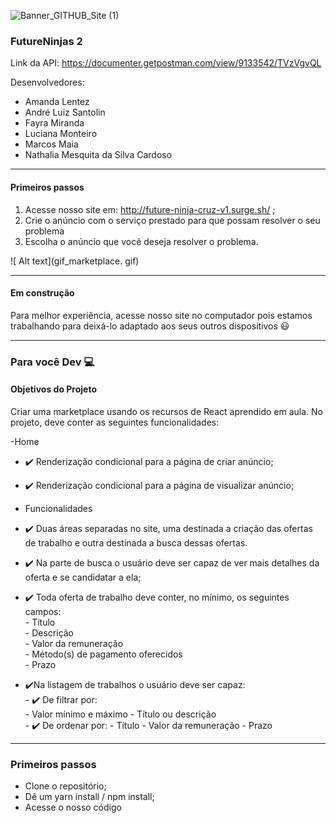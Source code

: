 ![Banner_GITHUB_Site (1)](https://user-images.githubusercontent.com/52434685/113456077-a67c7b80-93e2-11eb-8233-a74953cf4a81.png)




### FutureNinjas 2

Link da API: https://documenter.getpostman.com/view/9133542/TVzVgvQL

Desenvolvedores:  

- Amanda Lentez  
- André Luiz Santolin  
- Fayra Miranda  
- Luciana Monteiro  
- Marcos Maia  
- Nathalia Mesquita da Silva Cardoso  

__________________________________________________________________________________________________________________________________________________________________

#### Primeiros passos
1. Acesse nosso site em: http://future-ninja-cruz-v1.surge.sh/
;
2. Crie o anúncio com o serviço prestado para que possam resolver o seu problema
3. Escolha o anúncio que você deseja resolver o problema.

![ Alt text](gif_marketplace. gif) 

__________________________________________________________________________________________________________________________________________________________________

#### Em construção 
Para melhor experiência, acesse nosso site no computador pois estamos trabalhando para deixá-lo adaptado aos seus outros dispositivos 😃

__________________________________________________________________________________________________________________________________________________________________

### Para você Dev 💻 <br>

#### Objetivos do Projeto
Criar uma marketplace usando os recursos de React aprendido em aula. No projeto, deve conter as seguintes funcionalidades:

-Home
- ✔️ Renderização condicional para a página de criar anúncio;  
- ✔️ Renderização condicional para a página de visualizar anúncio;  

- Funcionalidades  
- ✔️ Duas áreas separadas no site, uma destinada a criação das ofertas de trabalho e outra destinada a busca dessas ofertas.   
- ✔️ Na parte de busca o usuário deve ser capaz de ver mais detalhes da oferta e se candidatar a ela;  
- ✔️ Toda oferta de trabalho deve conter, no mínimo, os seguintes campos:  
        - Título  
        - Descrição  
        - Valor da remuneração  
        - Método(s) de pagamento oferecidos  
        - Prazo  
- ✔️Na listagem de trabalhos o usuário deve ser capaz:  
        - ✔️ De filtrar por:  
            - Valor mínimo e máximo 
            -  Título ou descrição  
        - ✔️  De ordenar por: 
            - Título 
            - Valor da remuneração 
            - Prazo  
_________________________________________________________________________________________________________________________________________________________________
### Primeiros passos

- Clone o repositório;
- Dê um yarn install / npm install;
- Acesse o nosso código

